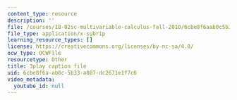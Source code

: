 ```yaml
---
content_type: resource
description: ''
file: /courses/18-02sc-multivariable-calculus-fall-2010/6cbe8f6aab0c5b33a807dc2671e1f7c6_p06QDsAPY4g.vtt
file_type: application/x-subrip
learning_resource_types: []
license: https://creativecommons.org/licenses/by-nc-sa/4.0/
ocw_type: OCWFile
resourcetype: Other
title: 3play caption file
uid: 6cbe8f6a-ab0c-5b33-a807-dc2671e1f7c6
video_metadata:
  youtube_id: null
---
```

